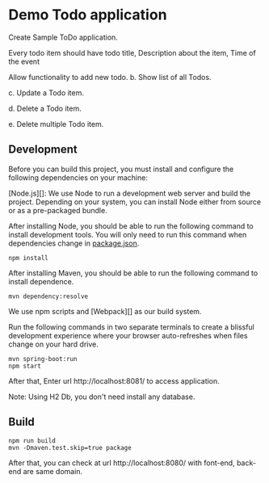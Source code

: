 # Demo Todo application
Create Sample ToDo application.

Every todo item should have todo title, Description about the item, Time of the event

Allow functionality to add new todo.
b.	Show list of all Todos.

c.	Update a Todo item.

d.	Delete a Todo item. 

e.	Delete multiple Todo item.

## Development

Before you can build this project, you must install and configure the following dependencies on your machine:

 [Node.js][]: We use Node to run a development web server and build the project.
   Depending on your system, you can install Node either from source or as a pre-packaged bundle.

After installing Node, you should be able to run the following command to install development tools.
You will only need to run this command when dependencies change in [package.json](package.json).

    npm install
    

After installing Maven, you should be able to run the following command to install dependence.

    mvn dependency:resolve

We use npm scripts and [Webpack][] as our build system.

Run the following commands in two separate terminals to create a blissful development experience where your browser
auto-refreshes when files change on your hard drive.

    mvn spring-boot:run
    npm start
    
After that, Enter url http://localhost:8081/ to access application.

Note: Using H2 Db, you don't need install any database. 

## Build

    npm run build
    mvn -Dmaven.test.skip=true package
    
After that, you can check at url http://localhost:8080/ with font-end, back-end are same domain.




 
